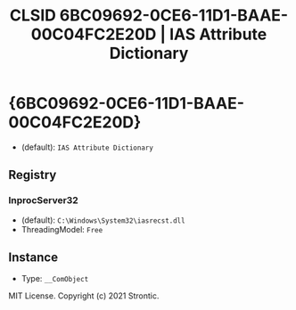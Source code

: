 ﻿---
title: "CLSID 6BC09692-0CE6-11D1-BAAE-00C04FC2E20D | IAS Attribute Dictionary"
excerpt: What is COM-Object CLSID 6BC09692-0CE6-11D1-BAAE-00C04FC2E20D?
---

# {6BC09692-0CE6-11D1-BAAE-00C04FC2E20D}

* (default): `IAS Attribute Dictionary`

## Registry


### InprocServer32

* (default): `C:\Windows\System32\iasrecst.dll`
* ThreadingModel: `Free`

## Instance

* Type: `__ComObject`

MIT License. Copyright (c) 2021 Strontic.


